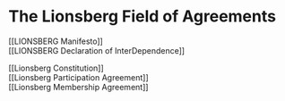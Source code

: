 # The Lionsberg Field of Agreements

[[LIONSBERG Manifesto]]  
[[LIONSBERG Declaration of InterDependence]]  

[[Lionsberg Constitution]]  
[[Lionsberg Participation Agreement]]  
[[Lionsberg Membership Agreement]]  



